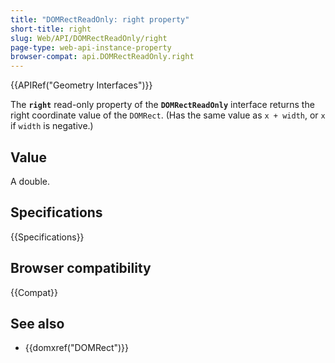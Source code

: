 ```yaml
---
title: "DOMRectReadOnly: right property"
short-title: right
slug: Web/API/DOMRectReadOnly/right
page-type: web-api-instance-property
browser-compat: api.DOMRectReadOnly.right
---
```


{{APIRef("Geometry Interfaces")}}

The **`right`** read-only property of the **`DOMRectReadOnly`** interface returns the right coordinate value of the `DOMRect`. (Has the same value as `x + width`, or `x` if `width` is negative.)

## Value

A double.

## Specifications

{{Specifications}}

## Browser compatibility

{{Compat}}

## See also

- {{domxref("DOMRect")}}
